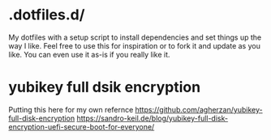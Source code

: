 # .dotfiles.d/

My dotfiles with a setup script to install dependencies and set things
up the way I like. Feel free to use this for inspiration or to fork it
and update as you like. You can even use it as-is if you really like it.

# yubikey full dsik encryption

Putting this here for my own refernce
https://github.com/agherzan/yubikey-full-disk-encryption
https://sandro-keil.de/blog/yubikey-full-disk-encryption-uefi-secure-boot-for-everyone/
